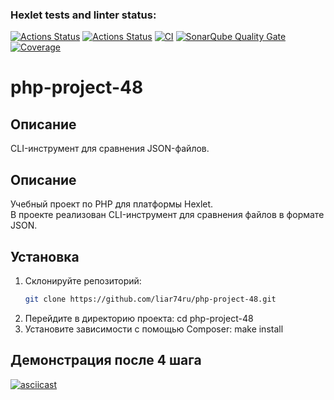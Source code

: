 ### Hexlet tests and linter status:
[![Actions Status](https://github.com/liar74ru/php-project-48/actions/workflows/hexlet-check.yml/badge.svg)](https://github.com/liar74ru/php-project-48/actions)
[![Actions Status](https://github.com/liar74ru/php-project-48/actions/workflows/hexlet-check.yml/badge.svg)](https://github.com/liar74ru/php-project-48/actions)
[![CI](https://github.com/liar74ru/php-project-48/actions/workflows/ci.yml/badge.svg)](https://github.com/liar74ru/php-project-48/actions/workflows/ci.yml)
[![SonarQube Quality Gate](https://sonarcloud.io/api/project_badges/measure?project=liar74ru_php-project-48&metric=alert_status)](https://sonarcloud.io/dashboard?id=liar74ru_php-project-48)
[![Coverage](https://sonarcloud.io/api/project_badges/measure?project=liar74ru_php-project-48&metric=coverage)](https://sonarcloud.io/summary/new_code?id=liar74ru_php-project-48)

# php-project-48

## Описание

CLI-инструмент для сравнения JSON-файлов.

## Описание

Учебный проект по PHP для платформы Hexlet.  
В проекте реализован CLI-инструмент для сравнения файлов в формате JSON.

## Установка

1.  Склонируйте репозиторий:
    ```bash
    git clone https://github.com/liar74ru/php-project-48.git
2.  Перейдите в директорию проекта:
    cd php-project-48
3.  Установите зависимости с помощью Composer:
    make install

## Демонстрация после 4 шага

[![asciicast](https://asciinema.org/a/iBiPVHLDxXnUNdbyShAxkR48j.svg)](https://asciinema.org/a/iBiPVHLDxXnUNdbyShAxkR48j)